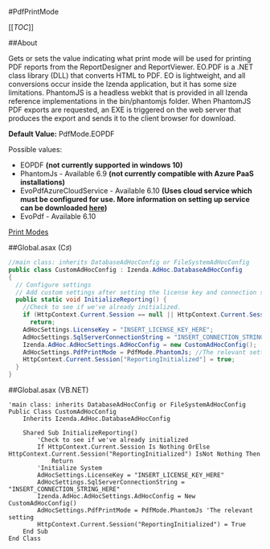 #PdfPrintMode

[[_TOC_]]

##About

Gets or sets the value indicating what print mode will be used for printing PDF reports from the ReportDesigner and ReportViewer.  EO.PDF is a .NET class library (DLL) that converts HTML to PDF.  EO is lightweight, and all conversions occur inside the Izenda application, but it has some size limitations.  PhantomJS is a headless webkit that is provided in all Izenda reference implementations in the bin/phantomjs folder.  When PhantomJS PDF exports are requested, an EXE is triggered on the web server that produces the export and sends it to the client browser for download.

**Default Value:** PdfMode.EOPDF

Possible values:
* EOPDF **(not currently supported in windows 10)**
* PhantomJs - Available 6.9 **(not currently compatible with Azure PaaS installations)**
* EvoPdfAzureCloudService - Available 6.10 **(Uses cloud service which must be configured for use. More information on setting up service can be downloaded [here](http://wiki.izenda.us/API/CodeSamples/PdfPrintMode/Pdf-Exports-in-Azure-Websites.docx))**
* EvoPdf - Available 6.10

[Print Modes](http://wiki.izenda.us/FAQ/understanding-izenda-print-modes)

##Global.asax (C♯)

``` csharp
//main class: inherits DatabaseAdHocConfig or FileSystemAdHocConfig
public class CustomAdHocConfig : Izenda.AdHoc.DatabaseAdHocConfig
{
  // Configure settings
  // Add custom settings after setting the license key and connection string by overriding the ConfigureSettings() method
  public static void InitializeReporting() {
    //Check to see if we've already initialized.
    if (HttpContext.Current.Session == null || HttpContext.Current.Session["ReportingInitialized"] != null)
      return;
    AdHocSettings.LicenseKey = "INSERT_LICENSE_KEY_HERE";
    AdHocSettings.SqlServerConnectionString = "INSERT_CONNECTION_STRING_HERE";
    Izenda.AdHoc.AdHocSettings.AdHocConfig = new CustomAdHocConfig();
    AdHocSettings.PdfPrintMode = PdfMode.PhantomJs; //The relevant setting
    HttpContext.Current.Session["ReportingInitialized"] = true;
  }
}
```

##Global.asax (VB.NET)

```visualbasic
'main class: inherits DatabaseAdHocConfig or FileSystemAdHocConfig
Public Class CustomAdHocConfig
    Inherits Izenda.AdHoc.DatabaseAdHocConfig

    Shared Sub InitializeReporting()
        'Check to see if we've already initialized
        If HttpContext.Current.Session Is Nothing OrElse HttpContext.Current.Session("ReportingInitialized") IsNot Nothing Then
            Return
        'Initialize System
        AdHocSettings.LicenseKey = "INSERT_LICENSE_KEY_HERE"
        AdHocSettings.SqlServerConnectionString = "INSERT_CONNECTION_STRING_HERE"
        Izenda.AdHoc.AdHocSettings.AdHocConfig = New CustomAdHocConfig()
        AdHocSettings.PdfPrintMode = PdfMode.PhantomJs 'The relevant setting
        HttpContext.Current.Session("ReportingInitialized") = True
    End Sub
End Class
```